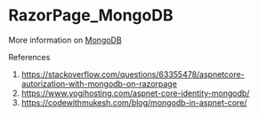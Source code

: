 # RazorPage_MongoDB

More information on [MongoDB](https://github.com/muhamaddarulhadi/Training-RazorPage)

References

1. https://stackoverflow.com/questions/63355478/aspnetcore-autorization-with-mongodb-on-razorpage
2. https://www.yogihosting.com/aspnet-core-identity-mongodb/
3. https://codewithmukesh.com/blog/mongodb-in-aspnet-core/
